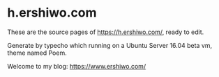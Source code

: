 # h.ershiwo.com

These are the source pages of https://h.ershiwo.com/, ready to edit.  

Generate by typecho which running on a Ubuntu Server 16.04 beta vm, theme named Poem.

Welcome to my blog: https://www.ershiwo.com/

